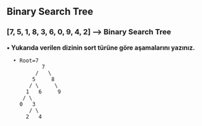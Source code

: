## Binary Search Tree

### [7, 5, 1, 8, 3, 6, 0, 9, 4, 2] --> Binary Search Tree

**• Yukarıda verilen dizinin sort türüne göre aşamalarını yazınız.**
```
  • Root=7
           7
         /   \
        5     8
       / \     \
      1   6     9
     / \
    0   3
       / \
      2   4
 
```
